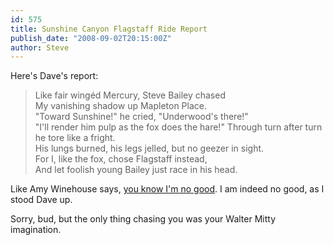 ```yaml
---
id: 575
title: Sunshine Canyon Flagstaff Ride Report
publish_date: "2008-09-02T20:15:00Z"
author: Steve
---
```

Here's Dave's report:

> Like fair wingéd Mercury, Steve Bailey chased  
> My vanishing shadow up Mapleton Place.  
> "Toward Sunshine!" he cried, "Underwood's there!"  
> "I'll render him pulp as the fox does the hare!" Through turn after turn he tore like a fright.  
> His lungs burned, his legs jelled, but no geezer in sight.  
> For I, like the fox, chose Flagstaff instead,  
> And let foolish young Bailey just race in his head.

Like Amy Winehouse says, [you know I'm no good](http://www.youtube.com/watch?v=HFVM5pVTwkM). I am indeed no good, as I stood Dave up.

Sorry, bud, but the only thing chasing you was your Walter Mitty imagination.
